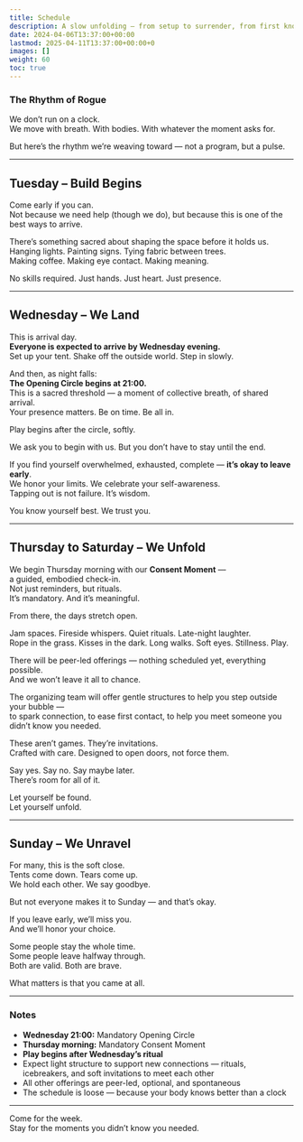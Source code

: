 ```yaml
---
title: Schedule
description: A slow unfolding — from setup to surrender, from first knot to final hug.
date: 2024-04-06T13:37:00+00:00
lastmod: 2025-04-11T13:37:00+00:00+0
images: []
weight: 60
toc: true
---
```


### The Rhythm of Rogue

We don’t run on a clock.  
We move with breath. With bodies. With whatever the moment asks for.

But here’s the rhythm we’re weaving toward — not a program, but a pulse.

---

## Tuesday – **Build Begins**

Come early if you can.  
Not because we need help (though we do), but because this is one of the best ways to arrive.

There’s something sacred about shaping the space before it holds us.  
Hanging lights. Painting signs. Tying fabric between trees.  
Making coffee. Making eye contact. Making meaning.

No skills required. Just hands. Just heart. Just presence.

---

## Wednesday – **We Land**

This is arrival day.  
**Everyone is expected to arrive by Wednesday evening.**  
Set up your tent. Shake off the outside world. Step in slowly.

And then, as night falls:  
**The Opening Circle begins at 21:00.**  
This is a sacred threshold — a moment of collective breath, of shared arrival.  
Your presence matters. Be on time. Be all in.

Play begins after the circle, softly.

We ask you to begin with us. But you don’t have to stay until the end.

If you find yourself overwhelmed, exhausted, complete — **it’s okay to leave early**.  
We honor your limits. We celebrate your self-awareness.  
Tapping out is not failure. It’s wisdom.

You know yourself best. We trust you.

---

## Thursday to Saturday – **We Unfold**

We begin Thursday morning with our **Consent Moment** —  
a guided, embodied check-in.  
Not just reminders, but rituals.  
It’s mandatory. And it’s meaningful.

From there, the days stretch open.

Jam spaces. Fireside whispers. Quiet rituals. Late-night laughter.  
Rope in the grass. Kisses in the dark. Long walks. Soft eyes. Stillness. Play.

There will be peer-led offerings — nothing scheduled yet, everything possible.  
And we won’t leave it all to chance.

The organizing team will offer gentle structures to help you step outside your bubble —  
to spark connection, to ease first contact, to help you meet someone you didn’t know you needed.

These aren’t games. They’re invitations.  
Crafted with care. Designed to open doors, not force them.

Say yes. Say no. Say maybe later.  
There’s room for all of it.

Let yourself be found.  
Let yourself unfold.

---

## Sunday – **We Unravel**

For many, this is the soft close.  
Tents come down. Tears come up.  
We hold each other. We say goodbye.

But not everyone makes it to Sunday — and that’s okay.

If you leave early, we’ll miss you.  
And we’ll honor your choice.

Some people stay the whole time.  
Some people leave halfway through.  
Both are valid. Both are brave.

What matters is that you came at all.

---

### Notes

- **Wednesday 21:00:** Mandatory Opening Circle  
- **Thursday morning:** Mandatory Consent Moment  
- **Play begins after Wednesday’s ritual**  
- Expect light structure to support new connections — rituals, icebreakers, and soft invitations to meet each other  
- All other offerings are peer-led, optional, and spontaneous  
- The schedule is loose — because your body knows better than a clock

---

Come for the week.  
Stay for the moments you didn’t know you needed.
